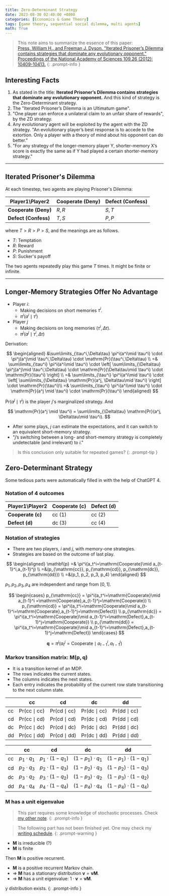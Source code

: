 ```yaml
---
title: Zero-Determinant Strategy
date: 2023-08-30 02:40:00 +0800
categories: [Economics & Game Theory]
tags: [game theory, sequential social dilemma, multi agents]
math: True
---
```


> This note aims to summarize the essence of this paper:  
> [Press, William H., and Freeman J. Dyson. "Iterated Prisoner’s Dilemma contains strategies that dominate any evolutionary opponent." Proceedings of the National Academy of Sciences 109.26 (2012): 10409-10413.](https://www.pnas.org/doi/pdf/10.1073/pnas.1206569109)
{: .prompt-info }


## Interesting Facts

1. As stated in the title: **Iterated Prisoner’s Dilemma contains strategies that dominate any evolutionary opponent.** And this kind of strategy is the Zero-Determinant strategy.
2. The "Iterated Prisoner’s Dilemma is an Ultimatum game".
3. "One player can enforce a unilateral claim to an unfair share of rewards", by the ZD strategy.
4. Any evolutionary agent will be exploited by the agent with the ZD strategy. "An evolutionary player’s best response is to accede to the extortion. Only a player with a theory of mind about his opponent can do better."
5. "For any strategy of the longer-memory player Y, shorter-memory X’s score is exactly the same as if Y had played a certain shorter-memory strategy."

---

## Iterated Prisoner's Dilemma

At each timestep, two agents are playing Prisoner's Dilemma:

| Player1\Player2      | Cooperate (Deny) | Defect (Confess) |
| -------------------- | ---------------- | ---------------- |
| **Cooperate (Deny)** | $R,R$            | $S,T$            |
| **Defect (Confess)** | $T,S$            | $P,P$            |

where $T > R > P > S$, and the meanings are as follows.
- $T$: Temptation
- $R$: Reward
- $P$: Punishment
- $S$: Sucker's payoff

The two agents repeatedly play this game $T$ times. It might be finite or infinite.

---

## Longer-Memory Strategies Offer No Advantage

- Player $i$:
  - Making decisions on short memories $\tau^i$.
  - $\pi^i(a^i\mid \tau^i)$
- Player $j$
  - Making decisions on long memories $(\tau^i,\Delta\tau)$.
  - $\pi^j(a^j\mid \tau^i,\Delta\tau)$

Derivation:

$$
\begin{aligned}
    &\sum\limits_{\tau^i,\Delta\tau} 
    \pi^i(a^i\mid \tau^i) \cdot
    \pi^j(a^j\mid \tau^i,\Delta\tau) \cdot
    \mathrm{Pr}(\tau^i,\Delta\tau) \\
    =& \sum\limits_{\tau^i} \pi^i(a^i\mid \tau^i) \cdot
    \left[
        \sum\limits_{\Delta\tau} \pi^j(a^j\mid \tau^i,\Delta\tau)
        \cdot \mathrm{Pr}(\Delta\tau\mid \tau^i) \cdot \mathrm{Pr}(\tau^i)
    \right] \\
    =& \sum\limits_{\tau^i} \pi^i(a^i\mid \tau^i)  \cdot
    \left[ \sum\limits_{\Delta\tau} \mathrm{Pr}(a^j, \Delta\tau\mid \tau^i) \right]
    \cdot \mathrm{Pr}(\tau^i)\\
    =& \sum\limits_{\tau^i} \pi^i(a^i\mid \tau^i) \cdot \mathrm{Pr}(a^j \mid \tau^i) \cdot \mathrm{Pr}(\tau^i)
\end{aligned}
$$

$\mathrm{Pr}(a^j \mid \tau^i)$ is the player $j$'s marginalized strategy. And

$$
\mathrm{Pr}(a^j \mid \tau^i) = \sum\limits_{\Delta\tau} \mathrm{Pr}(a^j, \Delta\tau\mid \tau^i).
$$

- After some plays, $j$ can estimate the expectations, and it can switch to an equivalent short-memory strategy.
- "$j$’s switching between a long- and short-memory strategy is completely undetectable (and irrelevant) to $i$."

> Is this conclusion only suitable for repeated games?
{: .prompt-tip }

## Zero-Determinant Strategy

Some tedious parts were automatically filled in with the help of ChatGPT 4.

### Notation of 4 outcomes

| Player1\Player2      | Cooperate (c)     | Defect (d)        |
| -------------------- | ----------------  | ----------------  |
| **Cooperate (c)**    | $\mathrm{cc}$ (1) | $\mathrm{cc}$ (2) |
| **Defect (d)**       | $\mathrm{dc}$ (3) | $\mathrm{cc}$ (4) |

### Notation of strategies
- There are two players, $i$ and $j$, with memory-one strategies.
- Strategies are based on the outcome of last play.

$$
\begin{aligned}
\mathbf{p} =& \pi^i(a_t^i=\mathrm{Cooperate}\mid a_{t-1}^i,a_{t-1}^j) \\
=&(p_{\mathrm{cc}}, p_{\mathrm{cd}}, p_{\mathrm{dc}}, p_{\mathrm{dd}}) \\
=&(p_1, p_2, p_3, p_4)
\end{aligned}
$$

$p_1, p_2, p_3, p_4$ are independent and range from $[0,1].$

$$
\begin{cases}
    p_{\mathrm{cc}} = \pi^i(a_t^i=\mathrm{Cooperate}\mid a_{t-1}^i =\mathrm{Cooperate},a_{t-1}^j=\mathrm{Cooperate}) \\
    p_{\mathrm{cd}} = \pi^i(a_t^i=\mathrm{Cooperate}\mid a_{t-1}^i=\mathrm{Cooperate},a_{t-1}^j=\mathrm{Defect}) \\
    p_{\mathrm{dc}} = \pi^i(a_t^i=\mathrm{Cooperate}\mid a_{t-1}^i=\mathrm{Defect},a_{t-1}^j=\mathrm{Cooperate}) \\
    p_{\mathrm{dd}} = \pi^i(a_t^i=\mathrm{Cooperate}\mid a_{t-1}^i=\mathrm{Defect},a_{t-1}^j=\mathrm{Defect})
\end{cases}
$$

$$
\mathbf{q} = \pi^j(a_t^j=\mathrm{Cooperate}\mid a_{t-1}^i,a_{t-1}^j)
$$

### Markov transition matrix: $\mathbf{M}(\mathbf{p}, \mathbf{q})$

- It is a transition kernel of an MDP.
- The rows indicates the current states.
- The columns indicates the next states.
- Each entry indicates the probability of the current row state transitioning to the next column state.


|               | $\mathrm{cc}$                              | $\mathrm{cd}$                           | $\mathrm{dc}$                           | $\mathrm{dd}$                           |
| ------------- | ------------------------------------------ | -------------------------------------- | -------------------------------------- | -------------------------------------- |
| $\mathrm{cc}$ | $\mathrm{Pr}(\mathrm{cc}\mid \mathrm{cc})$ | $\mathrm{Pr}(\mathrm{cd}\mid \mathrm{cc})$ | $\mathrm{Pr}(\mathrm{dc}\mid \mathrm{cc})$ | $\mathrm{Pr}(\mathrm{dd}\mid \mathrm{cc})$ |
| $\mathrm{cd}$ | $\mathrm{Pr}(\mathrm{cc}\mid \mathrm{cd})$ | $\mathrm{Pr}(\mathrm{cd}\mid \mathrm{cd})$ | $\mathrm{Pr}(\mathrm{dc}\mid \mathrm{cd})$ | $\mathrm{Pr}(\mathrm{dd}\mid \mathrm{cd})$ |
| $\mathrm{dc}$ | $\mathrm{Pr}(\mathrm{cc}\mid \mathrm{dc})$ | $\mathrm{Pr}(\mathrm{cd}\mid \mathrm{dc})$ | $\mathrm{Pr}(\mathrm{dc}\mid \mathrm{dc})$ | $\mathrm{Pr}(\mathrm{dd}\mid \mathrm{dc})$ |
| $\mathrm{dd}$ | $\mathrm{Pr}(\mathrm{cc}\mid \mathrm{dd})$ | $\mathrm{Pr}(\mathrm{cd}\mid \mathrm{dd})$ | $\mathrm{Pr}(\mathrm{dc}\mid \mathrm{dd})$ | $\mathrm{Pr}(\mathrm{dd}\mid \mathrm{dd})$ |


|               | $\mathrm{cc}$      | $\mathrm{cd}$      | $\mathrm{dc}$      | $\mathrm{dd}$         |
| ------------- | ------------------ | ------------------ | ------------------ | --------------------- |
| $\mathrm{cc}$ | $p_1\cdot q_1$     | $p_1\cdot (1-q_1)$ | $(1-p_1)\cdot q_1$ | $(1-p_1)\cdot(1-q_1)$ |
| $\mathrm{cd}$ | $p_2\cdot q_3$     | $p_2\cdot (1-q_3)$ | $(1-p_2)\cdot q_3$ | $(1-p_2)\cdot(1-q_3)$ |
| $\mathrm{dc}$ | $p_3\cdot q_2$     | $p_3\cdot (1-q_2)$ | $(1-p_3)\cdot q_2$ | $(1-p_3)\cdot(1-q_2)$ |
| $\mathrm{dd}$ | $p_4\cdot q_4$     | $p_4\cdot (1-q_4)$ | $(1-p_4)\cdot q_4$ | $(1-p_4)\cdot(1-q_4)$ |


<!-- - Each row sums up to $1.$ -->

### $\mathbf{M}$ has a unit eigenvalue

> This part requires some knowledge of stochastic processes. Check [my other note](https://yuelin301.github.io/posts/Stochastic-Processes/).
{: .prompt-info }


> The following part has not been finished yet. One may check my [writing schedule](https://yuelin301.github.io/posts/Schedule/).
{: .prompt-warning }

- $\mathbf{M}$ is irreducible (?)
- $\mathbf{M}$ is finite

Then $\mathbf{M}$ is positive recurrent.


- $\mathbf{M}$ is a positive recurrent Markov chain.
- $\Rightarrow$ $\mathbf{M}$ has a stationary distribution $\mathbf{v} = \mathbf{v} \mathbf{M}.$
- $\Rightarrow$ $\mathbf{M}$ has a unit eigenvalue: $1\cdot \mathbf{v} = \mathbf{v} \mathbf{M}.$

y distribution exists.
{: .prompt-info }









